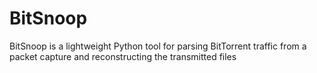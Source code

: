 # BitSnoop
BitSnoop is a lightweight Python tool for parsing BitTorrent traffic from a packet capture and reconstructing the transmitted files
